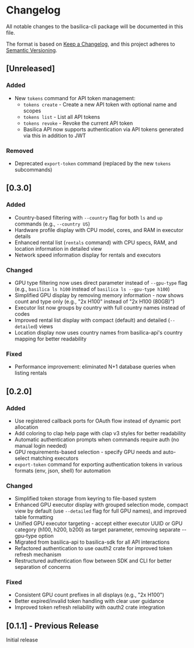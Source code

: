 # Changelog

All notable changes to the basilica-cli package will be documented in this file.

The format is based on [Keep a Changelog](https://keepachangelog.com/en/1.0.0/),
and this project adheres to [Semantic Versioning](https://semver.org/spec/v2.0.0.html).

## [Unreleased]

### Added
- New `tokens` command for API token management:
  - `tokens create` - Create a new API token with optional name and scopes
  - `tokens list` - List all API tokens
  - `tokens revoke` - Revoke the current API token
  - Basilica API now supports authentication via API tokens generated via this in addition to JWT

### Removed
- Deprecated `export-token` command (replaced by the new `tokens` subcommands)

## [0.3.0]

### Added
- Country-based filtering with `--country` flag for both `ls` and `up` commands (e.g., `--country US`)
- Hardware profile display with CPU model, cores, and RAM in executor details
- Enhanced rental list (`rentals` command) with CPU specs, RAM, and location information in detailed view
- Network speed information display for rentals and executors

### Changed
- GPU type filtering now uses direct parameter instead of `--gpu-type` flag (e.g., `basilica ls h100` instead of `basilica ls --gpu-type h100`)
- Simplified GPU display by removing memory information - now shows count and type only (e.g., "2x H100" instead of "2x H100 (80GB)")
- Executor list now groups by country with full country names instead of codes
- Improved rental list display with compact (default) and detailed (`--detailed`) views
- Location display now uses country names from basilica-api's country mapping for better readability

### Fixed
- Performance improvement: eliminated N+1 database queries when listing rentals

## [0.2.0]

### Added
- Use registered callback ports for OAuth flow instead of dynamic port allocation
- Add coloring to clap help page with clap v3 styles for better readability
- Automatic authentication prompts when commands require auth (no manual login needed)
- GPU requirements-based selection - specify GPU needs and auto-select matching executors
- `export-token` command for exporting authentication tokens in various formats (env, json, shell) for automation

### Changed
- Simplified token storage from keyring to file-based system
- Enhanced GPU executor display with grouped selection mode, compact view by default (use `--detailed` flag for full GPU names), and improved table formatting
- Unified GPU executor targeting - accept either executor UUID or GPU category (h100, h200, b200) as target parameter, removing separate --gpu-type option
- Migrated from basilica-api to basilica-sdk for all API interactions
- Refactored authentication to use oauth2 crate for improved token refresh mechanism
- Restructured authentication flow between SDK and CLI for better separation of concerns

### Fixed
- Consistent GPU count prefixes in all displays (e.g., "2x H100")
- Better expired/invalid token handling with clear user guidance
- Improved token refresh reliability with oauth2 crate integration

## [0.1.1] - Previous Release

Initial release
